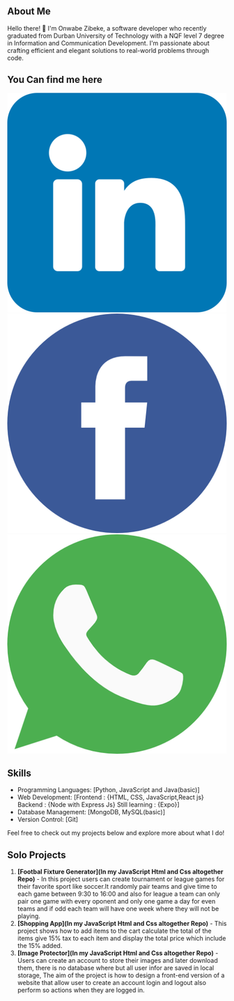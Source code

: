 ## About Me

Hello there! 👋 I'm Onwabe Zibeke, a software developer who recently graduated from Durban University of Technology with a NQF level 7 degree in Information and Communication Development. I'm passionate about crafting efficient and elegant solutions to real-world problems through code.
## You Can find me here
<div display="flex">
  <a href="https://www.linkedin.com/in/onwabe-zibeke-74b329228/">
    <img src="linkedin.png" alt="LinkedIn"/>
  </a>
  <a href="https://web.facebook.com/zibekeonwabe">
    <img src="facebook.png" alt="Facebook"/>
  </a>
  <a href="https://wa.me/2784300901">
    <img src="whatsapp.png" alt="WhatsApp"/>
  </a>
</div>

## Skills

- Programming Languages: [Python, JavaScript and Java(basic)]
- Web Development: [Frontend : {HTML, CSS, JavaScript,React js} Backend : {Node with Express Js} Still learning : {Expo}] 
- Database Management: [MongoDB, MySQL(basic)]
- Version Control: [Git]

Feel free to check out my projects below and explore more about what I do!

## Solo Projects

1. **[Footbal Fixture Generator](In my JavaScript Html and Css altogether Repo)** - In this project users can create tournament or league games for their favorite sport like soccer.It randomly pair teams and give time to each game between 9:30 to 16:00 and also for league a team can only pair one game with every oponent and only one game a day for even teams and if odd each team will have one week where they will not be playing.
2. **[Shopping App](In my JavaScript Html and Css altogether Repo)** - This project shows how to add items to the cart calculate the total of the items give 15% tax to each item and display the total price which include the 15% added.
3. **[Image Protector](In my JavaScript Html and Css altogether Repo)** - Users can create an account to store their images and later download them, there is no database where but all user infor are saved in local storage, The aim of the project is how to design a front-end version of a website that allow user to create an account login and logout also perform so actions when they are logged in.


